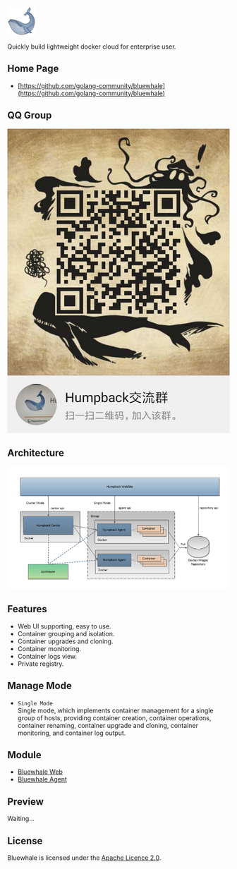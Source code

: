 <p align="left">
  <a href="https://github.com/golang-community/bluewhale">
    <img alt="humpback" src="./_images/logo.png">
  </a>
</p>

<p align="left">
  Quickly build lightweight docker cloud for enterprise user.
</p>

## Home Page

* [https://github.com/golang-community/bluewhale](https://github.com/golang-community/bluewhale) 

## QQ Group

![qq_group](_images/humpback_qq_group.jpg)

## Architecture

![Humpback Architecture](_images/humpback-arch.png)

## Features

* Web UI supporting, easy to use.
* Container grouping and isolation.
* Container upgrades and cloning.
* Container monitoring.
* Container logs view.
* Private registry.

## Manage Mode

* `Single Mode`   
Single mode, which implements container management for a single group of hosts, providing container creation, container operations, container renaming, container upgrade and cloning, container monitoring, and container log output.

## Module

* [Bluewhale Web](https://github.com/golang-community/bluewhale-web)
* [Bluewhale Agent](https://github.com/golang-community/bluewhale-agent)

## Preview

Waiting...

## License

Bluewhale is licensed under the [Apache Licence 2.0](http://www.apache.org/licenses/LICENSE-2.0.html).   

